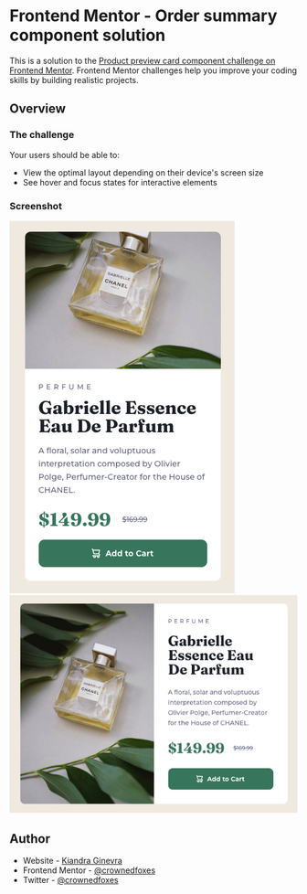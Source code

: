 # Frontend Mentor - Order summary component solution

This is a solution to the [Product preview card component challenge on Frontend Mentor](https://www.frontendmentor.io/challenges/product-preview-card-component-GO7UmttRfa). Frontend Mentor challenges help you improve your coding skills by building realistic projects. 

## Overview

### The challenge

Your users should be able to:

- View the optimal layout depending on their device's screen size
- See hover and focus states for interactive elements

### Screenshot

![Screenshot of solution on mobile](./screenshot1.png)
![Screenshot of solution on desktop](./screenshot2.png)

## Author

- Website - [Kiandra Ginevra](https://kiandraginevra.dev)
- Frontend Mentor - [@crownedfoxes](https://www.frontendmentor.io/profile/crownedfoxes)
- Twitter - [@crownedfoxes](https://www.twitter.com/crownedfoxes)
